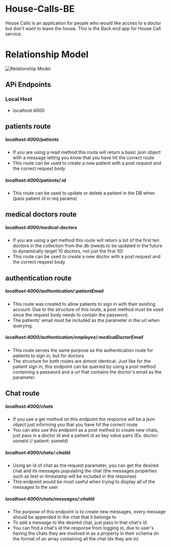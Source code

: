 # House-Calls-BE

House Calls is an application for people who would like access to a doctor but don't want to leave the house. This is the Back end app for House Call service.

# Relationship Model

![Relationship Model](https://i.postimg.cc/fLbtHZTz/House-Calls-Models.png "Optional title")

## APi Endpoints

### Local Host
- localhost:4000

## patients route 
##### localhost:4000/patients

- If you are using a read method this route will return a basic json object with a message letting you know that you have hit the correct route
- This route can be used to create a new patient with a post request and the correct request body

##### localhost:4000/patients/:id

- This route can be used to update or delete a patient in the DB when (pass patient id in req params)

## medical doctors route 

##### localhost:4000/medical-doctors

- If you are using a get method this route will return a list of the first ten doctors in the collection from the db (needs to be updated in the future to dynamically target 10 doctors, not just the first 10)
- This route can be used to create a new doctor with a post request and the correct request body

## authentication route


##### localhost:4000/authentication/:patientEmail

- This route was created to allow patients to sign in with their existing account. Due to the structure of this route, a post method must be used since the request body needs to contain the password. 
- The patients' email must be included as the parameter in the url when querying.


##### localhost:4000/authentication/employee/:medicalDoctorEmail

- This route serves the same purpose as the authentication route for patients to sign in, but for doctors. 
- The structure for both routes are almost identical. Just like for the patient sign in, this endpoint can be queried by using a post method containing a password and a url that contains the doctor's email as the parameter.

## Chat route

##### localhost:4000/chats

- If you use a get method on this endpoint the responce will be a json object just informing you that you have hit the correct route
- You can also use this endpoint as a post method to create new chats, just pass in a doctor id and a patient id as key value pairs (Ex. doctor: someId // patient: someId)

##### localhost:4000/chats/:chatId

- Using an id of chat as the request parameter, you can get the desired chat and its messages populating the chat (the messages properties such as text or timestamp will be included in the response)
- This endpoint would be most useful when trying to display all of the messages to the user

##### localhost:4000/chats/messages/:chatId

- The purpose of this endpoint is to create new messages, every message should be appended to the chat that it belongs to
- To add a message to the desired chat, just pass in that chat's id 
- You can find a chat's id the response from logging in, due to user's having the chats they are involved in as a property in their schema (in the format of an array containing all the chat Ids they are in)